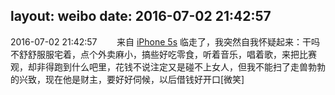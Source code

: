 layout: weibo
date: 2016-07-02 21:42:57
---
2016-07-02 21:42:57  &nbsp;&nbsp;&nbsp;&nbsp;&nbsp;&nbsp; 来自 <a href="sinaweibo://customweibosource" rel="nofollow">iPhone 5s</a>
临走了，我突然自我怀疑起来：干吗不舒舒服服宅着，点个外卖麻小，搞些好吃零食，听着音乐，唱着歌，来把比赛观，却非得跑到什么吧里，花钱不说注定又是碰不上女人，但我不能扫了走兽勃勃的兴致，现在他是财主，要好好伺候，以后借钱好开口[微笑] ​​​

